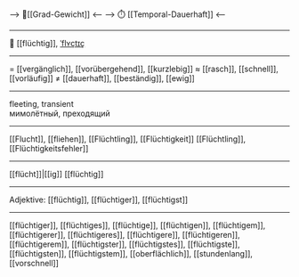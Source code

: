 --> 🧱[[Grad-Gewicht]] <--
--> ⏱️ [[Temporal-Dauerhaft]] <--

---
💨 [[flüchtig]], [ˈflʏçtɪç](https://youglish.com/pronounce/flüchtig/german)

---
= [[vergänglich]], [[vorübergehend]], [[kurzlebig]]
≈ [[rasch]], [[schnell]], [[vorläufig]]
≠ [[dauerhaft]], [[beständig]], [[ewig]]

---
fleeting, transient  
мимолётный, преходящий

---
[[Flucht]], [[fliehen]], [[Flüchtling]], [[Flüchtigkeit]]
[[Flüchtling]], [[Flüchtigkeitsfehler]]

---
[[flücht]]|[[ig]]
[[flüchtig]]


---
Adjektive: [[flüchtig]], [[flüchtiger]], [[flüchtigst]]

---
[[flüchtiger]], [[flüchtiges]], [[flüchtige]], [[flüchtigen]], [[flüchtigem]], [[flüchtigerer]], [[flüchtigeres]], [[flüchtigere]], [[flüchtigeren]], [[flüchtigerem]], [[flüchtigster]], [[flüchtigstes]], [[flüchtigste]], [[flüchtigsten]], [[flüchtigstem]], [[oberflächlich]], [[stundenlang]], [[vorschnell]]